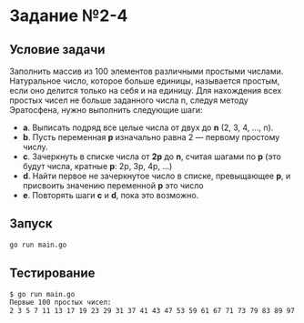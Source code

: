 # Задание №2-4

## Условие задачи

Заполнить массив из 100 элементов различными простыми числами. Натуральное число, которое больше единицы, называется простым, если оно делится только на себя и на единицу. Для нахождения всех простых чисел не больше заданного числа n, следуя методу Эратосфена, нужно выполнить следующие шаги:

* **а**. Выписать подряд все целые числа от двух до **n** (2, 3, 4, ..., n).
* **b**. Пусть переменная **p** изначально равна 2 — первому простому числу.
* **c**. Зачеркнуть в списке числа от **2p** до **n**, считая шагами по **p** (это будут числа, кратные **p**: 2p, 3p, 4p, ...)
* **d**. Найти первое не зачеркнутое число в списке, превыщающее **p**, и присвоить значению переменной **p** это число
* **e**. Повторять шаги **c** и **d**, пока это возможно.

## Запуск

```bash
go run main.go
```

## Тестирование

```bash
$ go run main.go
Первые 100 простых чисел:
2 3 5 7 11 13 17 19 23 29 31 37 41 43 47 53 59 61 67 71 73 79 83 89 97 101 103 107 109 113 127 131 137 139 149 151 157 163 167 173 179 181 191 193 197 199 211 223 227 229 233 239 241 251 257 263 269 271 277 281 283 293 307 311 313 317 331 337 347 349 353 359 367 373 379 383 389 397 401 409 419 421 431 433 439 443 449 457 461 463 467 479 487 491 499 503 509 521 523 541
```
